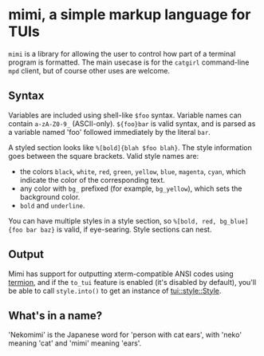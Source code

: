 # mimi, a simple markup language for TUIs

`mimi` is a library for allowing the user to control how part of a terminal
program is formatted. The main usecase is for the `catgirl` command-line `mpd`
client, but of course other uses are welcome.

## Syntax

Variables are included using shell-like `$foo` syntax. Variable names can
contain `a-zA-Z0-9_` (ASCII-only). `${foo}bar` is valid syntax, and is parsed as
a variable named 'foo' followed immediately by the literal `bar`.

A styled section looks like `%[bold]{blah $foo blah}`. The style information
goes between the square brackets. Valid style names are:
* the colors `black`, `white`, `red`, `green`, `yellow`, `blue`, `magenta`,
  `cyan`, which indicate the color of the corresponding text.
* any color with `bg_` prefixed (for example, `bg_yellow`), which sets the
  background color.
* `bold` and `underline`.

You can have multiple styles in a style section, so `%[bold, red, bg_blue]{foo
bar baz}` is valid, if eye-searing. Style sections can nest.

## Output

Mimi has support for outputting xterm-compatible ANSI codes using
[termion](https://crates.io/crates/termion), and if the `to_tui` feature is
enabled (it's disabled by default), you'll be able to call `style.into()` to get
an instance of
[tui::style::Style](https://docs.rs/tui/0.3.0/tui/style/struct.Style.html).


## What's in a name?

'Nekomimi' is the Japanese word for 'person with cat ears', with 'neko' meaning
'cat' and 'mimi' meaning 'ears'.
